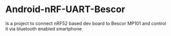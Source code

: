 # Android-nRF-UART-Bescor

Is a project to connect nRF52 based dev board to Bescor MP101 and control it via bluetooth enabled smartphone
